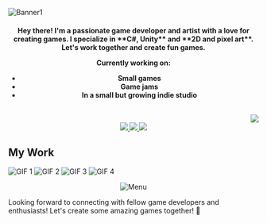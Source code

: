 ![Banner1](https://github.com/odessy3509/Odessy.github.io/assets/137520021/06cb6ea7-c490-4056-8d8d-e1abcb3ec8b9)

<h4 align="center">Hey there! I'm a passionate game developer and artist with a love for creating games. I specialize in **C#, Unity** and **2D and pixel art**. Let's work together and create fun games.

**Currently working on:**
- Small games
- Game jams
- In a small but growing indie studio

<div align="right">
  <br/> <!-- Add a line break to move the stats down -->
  <img src="https://github-readme-stats.vercel.app/api?username=odessy3509&show_icons=true&theme=radical" />
</div>





<div align="center">
  <a href="mailto:odessy3509@gmail.com">
    <img src="https://img.shields.io/badge/Email-333333?style=for-the-badge&logo=gmail&logoColor=red" />
  </a>
  <a href="https://discord.com/users/odessy3509" target="_blank">
    <img src="https://img.shields.io/badge/Discord-0077B5?style=for-the-badge&logo=discord&logoColor=white" target="_blank" />
  </a>
  <a href="https://odessy.itch.io/" target="_blank">
    <img src="https://img.shields.io/badge/itch.io-FF5722?style=for-the-badge&logo=itch-dot-io&logoColor=white" target="_blank" />
  </a>
</div>

## My Work
![GIF 1](https://i.gyazo.com/421be63b9f0484e2b3e091f1a305066f.gif) ![GIF 2](https://i.gyazo.com/87f5f89b6c8015dc8fb44e504d0a234e.gif) ![GIF 3](https://i.gyazo.com/9406abee664760b76d9ac888a309dcb6.gif) ![GIF 4](https://i.gyazo.com/97ac69f8357fd372face675541328229.gif)

<div align="center">
  <img src="https://github.com/odessy3509/Odessy.github.io/assets/137520021/ac0ee750-45c5-4042-9713-c11c097339be" alt="Menu" />
</div>

Looking forward to connecting with fellow game developers and enthusiasts! Let's create some amazing games together! 🚀
